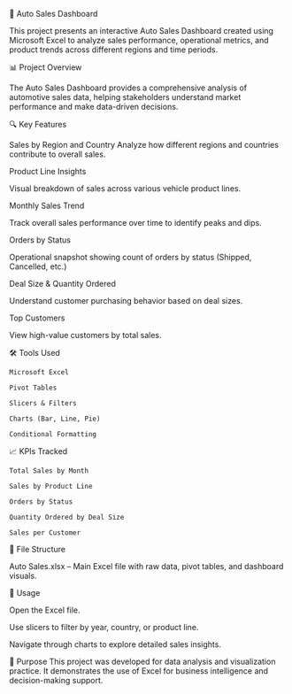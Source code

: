 🚗 Auto Sales Dashboard

This project presents an interactive Auto Sales Dashboard created using Microsoft Excel to analyze sales performance, operational metrics, and product trends across different regions and time periods.

📊 Project Overview

The Auto Sales Dashboard provides a comprehensive analysis of automotive sales data, helping stakeholders understand market performance and make data-driven decisions.

🔍 Key Features

Sales by Region and Country
Analyze how different regions and countries contribute to overall sales.

  Product Line Insights
  
  Visual breakdown of sales across various vehicle product lines.
  
  Monthly Sales Trend
  
  Track overall sales performance over time to identify peaks and dips.
  
  Orders by Status
  
  Operational snapshot showing count of orders by status (Shipped, Cancelled, etc.)
  
  Deal Size & Quantity Ordered
  
  Understand customer purchasing behavior based on deal sizes.
  
  Top Customers
  
  View high-value customers by total sales.

🛠️ Tools Used

    Microsoft Excel
    
    Pivot Tables
    
    Slicers & Filters
    
    Charts (Bar, Line, Pie)
    
    Conditional Formatting

📈 KPIs Tracked

    Total Sales by Month
    
    Sales by Product Line
    
    Orders by Status
    
    Quantity Ordered by Deal Size
    
    Sales per Customer

📂 File Structure

Auto Sales.xlsx – Main Excel file with raw data, pivot tables, and dashboard visuals.

📌 Usage

Open the Excel file.

Use slicers to filter by year, country, or product line.

Navigate through charts to explore detailed sales insights.

📢 Purpose
This project was developed for data analysis and visualization practice. It demonstrates the use of Excel for business intelligence and decision-making support.
